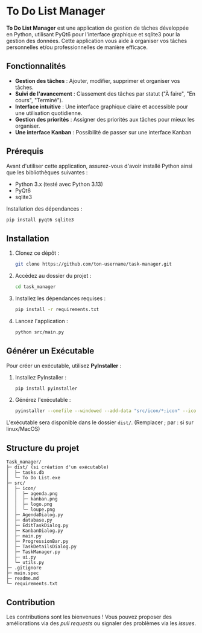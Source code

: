 # To Do List Manager

**To Do List Manager** est une application de gestion de tâches développée en Python, utilisant PyQt6 pour l'interface graphique et sqlite3 pour la gestion des données. Cette application vous aide à organiser vos tâches personnelles et/ou professionnelles de manière efficace.

## Fonctionnalités

- **Gestion des tâches** : Ajouter, modifier, supprimer et organiser vos tâches.
- **Suivi de l'avancement** : Classement des tâches par statut ("À faire", "En cours", "Terminé").
- **Interface intuitive** : Une interface graphique claire et accessible pour une utilisation quotidienne.
- **Gestion des priorités** : Assigner des priorités aux tâches pour mieux les organiser.
- **Une interface Kanban** : Possibilité de passer sur une interface Kanban

## Prérequis

Avant d'utiliser cette application, assurez-vous d'avoir installé Python ainsi que les bibliothèques suivantes :

- Python 3.x (testé avec Python 3.13)
- PyQt6
- sqlite3

Installation des dépendances :

```sh
pip install pyqt6 sqlite3
```

## Installation

1. Clonez ce dépôt :
   ```sh
   git clone https://github.com/ton-username/task-manager.git
   ```
2. Accédez au dossier du projet :
   ```sh
   cd task_manager
   ```
3. Installez les dépendances requises :
   ```sh
   pip install -r requirements.txt
   ```
4. Lancez l'application :
   ```sh
   python src/main.py
   ```

## Générer un Exécutable

Pour créer un exécutable, utilisez **PyInstaller** :

1. Installez PyInstaller :
   ```sh
   pip install pyinstaller
   ```
2. Générez l'exécutable :
   ```sh
   pyinstaller --onefile --windowed --add-data "src/icon/*;icon" --icon=src/icon/logo.png src/main.py
   ```

L'exécutable sera disponible dans le dossier `dist/`. (Remplacer ; par : si sur linux/MacOS)

## Structure du projet

```
Task_manager/
├─ dist/ (si création d'un exécutable)
│  ├─ tasks.db
│  └─ To Do List.exe
├─ src/
│  ├─ icon/
│  │  ├─ agenda.png
│  │  ├─ kanban.png
│  │  ├─ logo.png
│  │  └─ loupe.png
│  ├─ AgendaDialog.py
│  ├─ database.py
│  ├─ EditTaskDialog.py
│  ├─ KanbanDialog.py
│  ├─ main.py
│  ├─ ProgressionBar.py
│  ├─ TaskDetailsDialog.py
│  ├─ TaskManager.py
│  ├─ ui.py
│  └─ utils.py
├─ .gitignore
├─ main.spec
├─ readme.md
└─ requirements.txt

```

## Contribution

Les contributions sont les bienvenues ! Vous pouvez proposer des améliorations via des *pull requests* ou signaler des problèmes via les *issues*.
